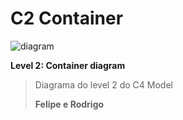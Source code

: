 # C2 Container

![diagram](https://www.plantuml.com/plantuml/svg/0/TLHBRjim4DqRy1qORse3SRJfggieaj0QS5mtJX1qPOnbrY9AaGH59dMB7gR8eWVnnJgK9PMKRMxuUM_cpK-whGneOqi-75mnaNExfQGmHbKVeaZ3wysEcS9kR4LrBeMXmjpaienWgnc85swLZPBtqoK7OPxkvn47Gok3J-kKAYxtfJDGjVVXO1v__Vpqk7wUFNvQpxEFsI8TJzpxQbyPMexLAroJqV8v7k56HfCMM6S_p3X95tTSRcObx6Y5EDuxMaUyarPiGU_7b88ZPV6AP9mQpN8IMoF9gW1DHnFoQpWWk1fXK0p9yN967Z1uvrP9oGaM0f5tbPDmx0Jp1oQeJZVE986ye2uIjpkZXPoklioxg3o170nmkPDnBPI0EVnnLqVjCOKqx1lB8OU6l6WU3dyFR-SCaeBctsUYtgHj1DnboWI9oF4eRPsLfjZ55o3OGA8qdGAMHBEVZU_GRvRS7vtXmPVrYu1GYfaXwhODL9VAu1krjK3EHKFi4AuW7WKxSCFKb6NPNY_5rl5FTVpeVhlfUQ3yE0DULqsk7Dv1NJtgRoE0mku6U025cNi2zU3t1ppmqmFXL2ciJozxNolWdPkUVkRdE85qMvh_u-2vE6DzCkCUlVLrYJCSt5AnnV_9Fm00)

**Level 2: Container diagram**

> Diagrama do level 2 do C4 Model
> 
> **Felipe e Rodrigo**